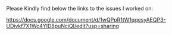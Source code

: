Please Kindly find below the links to the issues I worked on:

https://docs.google.com/document/d/1wQPpR1tW1qqesyAEQP3-UDivkf7X1Wc4YID8puNciQI/edit?usp=sharing
